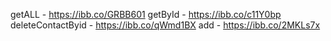 getALL - https://ibb.co/GRBB601
getById - https://ibb.co/c11Y0bp
deleteContactByid - https://ibb.co/qWmd1BX
add - https://ibb.co/2MKLs7x
